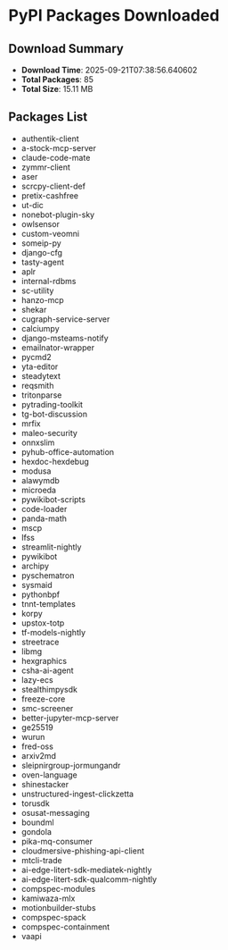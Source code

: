 # PyPI Packages Downloaded

## Download Summary
- **Download Time**: 2025-09-21T07:38:56.640602
- **Total Packages**: 85
- **Total Size**: 15.11 MB

## Packages List
- authentik-client
- a-stock-mcp-server
- claude-code-mate
- zymmr-client
- aser
- scrcpy-client-def
- pretix-cashfree
- ut-dic
- nonebot-plugin-sky
- owlsensor
- custom-veomni
- someip-py
- django-cfg
- tasty-agent
- aplr
- internal-rdbms
- sc-utility
- hanzo-mcp
- shekar
- cugraph-service-server
- calciumpy
- django-msteams-notify
- emailnator-wrapper
- pycmd2
- yta-editor
- steadytext
- reqsmith
- tritonparse
- pytrading-toolkit
- tg-bot-discussion
- mrfix
- maleo-security
- onnxslim
- pyhub-office-automation
- hexdoc-hexdebug
- modusa
- alawymdb
- microeda
- pywikibot-scripts
- code-loader
- panda-math
- mscp
- lfss
- streamlit-nightly
- pywikibot
- archipy
- pyschematron
- sysmaid
- pythonbpf
- tnnt-templates
- korpy
- upstox-totp
- tf-models-nightly
- streetrace
- libmg
- hexgraphics
- csha-ai-agent
- lazy-ecs
- stealthimpysdk
- freeze-core
- smc-screener
- better-jupyter-mcp-server
- ge25519
- wurun
- fred-oss
- arxiv2md
- sleipnirgroup-jormungandr
- oven-language
- shinestacker
- unstructured-ingest-clickzetta
- torusdk
- osusat-messaging
- boundml
- gondola
- pika-mq-consumer
- cloudmersive-phishing-api-client
- mtcli-trade
- ai-edge-litert-sdk-mediatek-nightly
- ai-edge-litert-sdk-qualcomm-nightly
- compspec-modules
- kamiwaza-mlx
- motionbuilder-stubs
- compspec-spack
- compspec-containment
- vaapi
